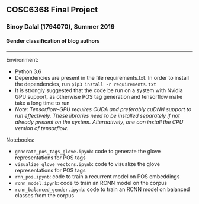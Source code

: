 ## COSC6368 Final Project
### Binoy Dalal (1794070), Summer 2019
#### Gender classification of blog authors
***

Environment:
* Python 3.6
* Dependencies are present in the file requirements.txt. In order to install the dependencies, run `pip3 install -r requirements.txt`
* It is strongly suggested that the code be run on a system with Nvidia GPU support, as otherwise POS tag generation and tensorflow make take a long time to run
* _Note: Tensorflow-GPU requires CUDA and preferably cuDNN support to run effectively. These libraries need to be installed separately if not already present on the system. Alternatively, one can install the CPU version of tensorflow._

Notebooks:
* `generate_pos_tags_glove.ipynb`: code to generate the glove representations for POS tags
* `visualize_glove_vectors.ipynb`: code to visualize the glove representations for POS tags
* `rnn_pos.ipynb`: code to train a recurrent model on POS embeddings
* `rcnn_model.ipynb`: code to train an RCNN model on the corpus
* `rcnn_balanced_gender.ipynb`: code to train an RCNN model on balanced classes from the corpus
